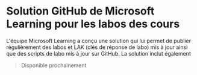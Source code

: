 # Solution GitHub de Microsoft Learning pour les labos des cours

L'équipe Microsoft Learning a conçu une solution qui lui permet de publier régulièrement des labos et LAK (clés de réponse de labo) mis à jour ainsi que des scripts de labo mis à jour sur GitHub. La solution inclut également 

> Disponible prochainement
